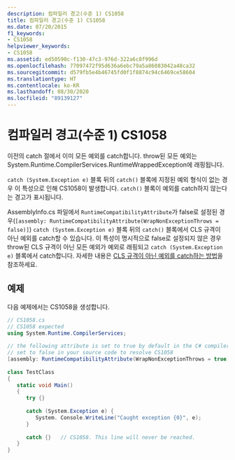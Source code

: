 ```yaml
---
description: 컴파일러 경고(수준 1) CS1058
title: 컴파일러 경고(수준 1) CS1058
ms.date: 07/20/2015
f1_keywords:
- CS1058
helpviewer_keywords:
- CS1058
ms.assetid: ed50590c-f130-47c3-976d-322a6c8f996d
ms.openlocfilehash: 77097472f95d636a6ebc79a5a86083042a48ca32
ms.sourcegitcommit: d579fb5e4b46745fd0f1f8874c94c6469ce58604
ms.translationtype: HT
ms.contentlocale: ko-KR
ms.lasthandoff: 08/30/2020
ms.locfileid: "89139127"
---
```

# <a name="compiler-warning-level-1-cs1058"></a>컴파일러 경고(수준 1) CS1058
이전의 catch 절에서 이미 모든 예외를 catch합니다. throw된 모든 예외는 System.Runtime.CompilerServices.RuntimeWrappedException에 래핑됩니다.  
  
 `catch (System.Exception e)` 블록 뒤의 `catch()` 블록에 지정된 예외 형식이 없는 경우 이 특성으로 인해 CS1058이 발생합니다. `catch()` 블록이 예외를 catch하지 않는다는 경고가 표시됩니다.  
  
AssemblyInfo.cs 파일에서 `RuntimeCompatibilityAttribute`가 false로 설정된 경우(`[assembly: RuntimeCompatibilityAttribute(WrapNonExceptionThrows = false)]`) `catch (System.Exception e)` 블록 뒤의 `catch()` 블록에서 CLS 규격이 아닌 예외를 catch할 수 있습니다. 이 특성이 명시적으로 false로 설정되지 않은 경우 throw된 CLS 규격이 아닌 모든 예외가 예외로 래핑되고 `catch (System.Exception e)` 블록에서 catch합니다. 자세한 내용은 [CLS 규격이 아닌 예외를 catch하는 방법](../../programming-guide/exceptions/how-to-catch-a-non-cls-exception.md)을 참조하세요.
  
## <a name="example"></a>예제  
 다음 예제에서는 CS1058을 생성합니다.  
  
```csharp  
// CS1058.cs  
// CS1058 expected  
using System.Runtime.CompilerServices;  
  
// the following attribute is set to true by default in the C# compiler  
// set to false in your source code to resolve CS1058  
[assembly: RuntimeCompatibilityAttribute(WrapNonExceptionThrows = true)]  
  
class TestClass
{  
   static void Main()
   {  
      try {}  
  
      catch (System.Exception e) {
         System. Console.WriteLine("Caught exception {0}", e);  
      }  
  
      catch {}   // CS1058. This line will never be reached.  
   }  
}  
```
